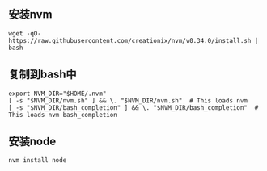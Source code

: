 ## 安装nvm
```
wget -qO- https://raw.githubusercontent.com/creationix/nvm/v0.34.0/install.sh | bash
```

## 复制到bash中
```
export NVM_DIR="$HOME/.nvm"
[ -s "$NVM_DIR/nvm.sh" ] && \. "$NVM_DIR/nvm.sh"  # This loads nvm
[ -s "$NVM_DIR/bash_completion" ] && \. "$NVM_DIR/bash_completion"  # This loads nvm bash_completion
```

## 安装node
```
nvm install node
```
